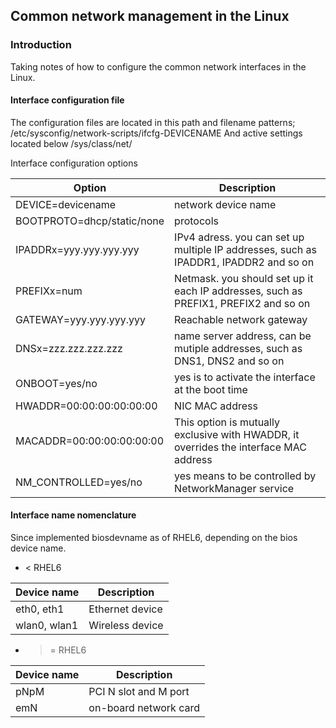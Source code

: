 ## Common network management in the Linux

### Introduction

Taking notes of how to configure the common network interfaces in the Linux.

#### Interface configuration file

The configuration files are located in this path and filename patterns; /etc/sysconfig/network-scripts/ifcfg-DEVICENAME
And active settings located below /sys/class/net/

Interface configuration options

Option | Description
-|-
DEVICE=devicename | network device name
BOOTPROTO=dhcp/static/none | protocols
IPADDRx=yyy.yyy.yyy.yyy | IPv4 adress. you can set up multiple IP addresses, such as IPADDR1, IPADDR2 and so on
PREFIXx=num | Netmask. you should set up it each IP addresses, such as PREFIX1, PREFIX2 and so on
GATEWAY=yyy.yyy.yyy.yyy | Reachable network gateway
DNSx=zzz.zzz.zzz.zzz | name server address, can be mutiple addresses, such as DNS1, DNS2 and so on
ONBOOT=yes/no | yes is to activate the interface at the boot time
HWADDR=00:00:00:00:00:00 | NIC MAC address
MACADDR=00:00:00:00:00:00 | This option is mutually exclusive with HWADDR, it overrides the interface MAC address
NM_CONTROLLED=yes/no | yes means to be controlled by NetworkManager service

#### Interface name nomenclature

Since implemented biosdevname as of RHEL6, depending on the bios device name.

* < RHEL6

Device name | Description
-|-
eth0, eth1 | Ethernet device
wlan0, wlan1 | Wireless device

* >= RHEL6

Device name | Description
-|-
pNpM | PCI N slot and M port
emN | on-board network card

